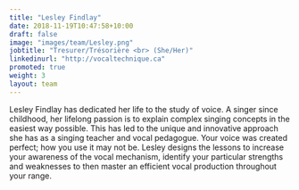 ```yaml
---
title: "Lesley Findlay"
date: 2018-11-19T10:47:58+10:00
draft: false
image: "images/team/Lesley.png"
jobtitle: "Tresurer/Trésorière <br> (She/Her)"
linkedinurl: "http://vocaltechnique.ca"
promoted: true
weight: 3
layout: team
---
```


Lesley Findlay has dedicated her life to the study of voice. A singer since childhood, her lifelong passion is to explain complex singing concepts in the easiest way possible. This has led to the unique and innovative approach she has as a singing teacher and vocal pedagogue. Your voice was created perfect; how you use it may not be. Lesley designs the lessons to increase your awareness of the vocal mechanism, identify your particular strengths and weaknesses to then master an efficient vocal production throughout your range.

